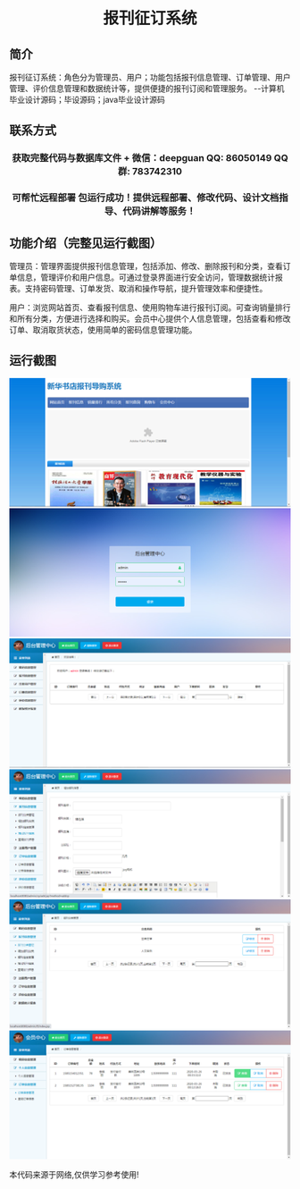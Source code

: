 <p><h1 align="center">报刊征订系统</h1></p>

## 简介
报刊征订系统：角色分为管理员、用户；功能包括报刊信息管理、订单管理、用户管理、评价信息管理和数据统计等，提供便捷的报刊订阅和管理服务。    --计算机毕业设计源码；毕设源码；java毕业设计源码


## 联系方式
<p><h3 align="center">获取完整代码与数据库文件 + 微信：deepguan QQ: 86050149 QQ群: 783742310</h3></p>
<p><h3 align="center">可帮忙远程部署 包运行成功！提供远程部署、修改代码、设计文档指导、代码讲解等服务！</h3></p>

## 功能介绍（完整见运行截图）
管理员：管理界面提供报刊信息管理，包括添加、修改、删除报刊和分类，查看订单信息，管理评价和用户信息。可通过登录界面进行安全访问，管理数据统计报表。支持密码管理、订单发货、取消和操作导航，提升管理效率和便捷性。

用户：浏览网站首页、查看报刊信息、使用购物车进行报刊订阅。可查询销量排行和所有分类，方便进行选择和购买。会员中心提供个人信息管理，包括查看和修改订单、取消取货状态，使用简单的密码信息管理功能。


## 运行截图
![](imgs/588112-20201122134255739-686926385.png)
![](imgs/588112-20201122134303716-1529844065.png)
![](imgs/588112-20201122134314886-179710646.png)
![](imgs/588112-20201122134337991-1645731482.png)
![](imgs/588112-20201122134354753-558369784.png)
![](imgs/588112-20201122134402384-533160016.png)

<p>本代码来源于网络,仅供学习参考使用!</p>
